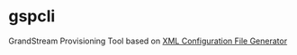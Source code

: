 # gspcli
GrandStream Provisioning Tool based on [XML Configuration File Generator](https://www.grandstream.com/sites/default/files/Resources/xml_configuration_file_generator_v1.8.zip)

